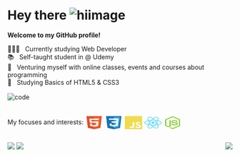 <h1>Hey there <img alt="hiimage" width="40" src="https://media.giphy.com/media/f4DmXx6APMvCWkvx9t/giphy.gif"></h1>

<p><b>Welcome to my GitHub profile!</b></p>

👩🏻‍💻 &nbsp; Currently studying Web Developer 
<br/>📚 &nbsp; Self-taught student in @ Udemy
<br/>🚀 &nbsp; Venturing myself with online classes, events and courses about programming
<br/>🌱 &nbsp; Studying Basics of HTML5 & CSS3

<div>
 <img align="center" alt="code" height="200em" width="200em" src="https://media3.giphy.com/media/iIqmM5tTjmpOB9mpbn/giphy.gif?cid=ecf05e47cs9su3isl3aaaq9o450jb53izlf3xdoz03jkk733&rid=giphy.gif&ct=g">
<!-- <img align="left" height="180em" src="https://github-readme-stats.vercel.app/api/top-langs/?username=oliveiralecca&layout=compact&langs_count=7&theme=omni"/> -->
</div>
<br><br>
<div style="display: inline_block">
 <span>My focuses and interests:</span>
 <img align="center" alt="HTML" height="30" width="40" src="https://raw.githubusercontent.com/devicons/devicon/master/icons/html5/html5-original.svg">
 <img align="center" alt="CSS" height="30" width="40" src="https://raw.githubusercontent.com/devicons/devicon/master/icons/css3/css3-original.svg">
 <img align="center" alt="JS" height="30" width="40" src="https://raw.githubusercontent.com/devicons/devicon/master/icons/javascript/javascript-plain.svg">
 <img align="center" alt="React" height="30" width="40" src="https://raw.githubusercontent.com/devicons/devicon/master/icons/react/react-original.svg"> 
 <img align="center" alt="Nodejs" height="30" width="40" src="https://raw.githubusercontent.com/devicons/devicon/master/icons/nodejs/nodejs-original.svg">
</div>


##

<div>
 <a href="https://www.linkedin.com/in/mateus-santos-nunes-37a516145/" target="_blank"><img src="https://img.shields.io/badge/-LinkedIn-%230077B5?style=for-the-badge&logo=linkedin&logoColor=white"></a> 
 <a href="mailto:mateus15do2@gmail.com"><img src="https://img.shields.io/badge/-email-%23333?style=for-the-badge&logo=gmail&logoColor=white"></a>
 <img align="right" height="28" src="http://ForTheBadge.com/images/badges/built-with-love.svg"> 
</div>
